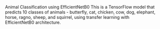 Animal Classification using EfficientNetB0
This is a TensorFlow model that predicts 10 classes of animals - butterfly, cat, chicken, cow, dog, elephant, horse, ragno, sheep, and squirrel, using transfer learning with EfficientNetB0 architecture.
